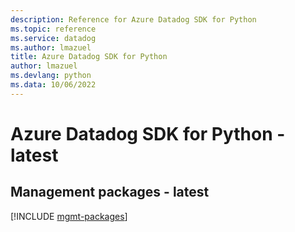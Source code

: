 ```yaml
---
description: Reference for Azure Datadog SDK for Python
ms.topic: reference
ms.service: datadog
ms.author: lmazuel
title: Azure Datadog SDK for Python
author: lmazuel
ms.devlang: python
ms.data: 10/06/2022
---
```

# Azure Datadog SDK for Python - latest

## Management packages - latest
[!INCLUDE [mgmt-packages](datadog-mgmt-index.md)]